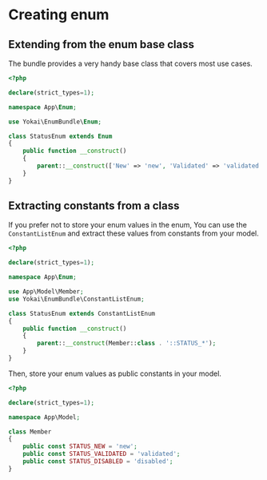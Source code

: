# Creating enum

## Extending from the enum base class

The bundle provides a very handy base class that covers most use cases.

```php
<?php

declare(strict_types=1);

namespace App\Enum;

use Yokai\EnumBundle\Enum;

class StatusEnum extends Enum
{
    public function __construct()
    {
        parent::__construct(['New' => 'new', 'Validated' => 'validated', 'Disabled' => 'disabled']);
    }
}
```

## Extracting constants from a class

If you prefer not to store your enum values in the enum,
You can use the `ConstantListEnum` and extract these values from constants from your model.

```php
<?php

declare(strict_types=1);

namespace App\Enum;

use App\Model\Member;
use Yokai\EnumBundle\ConstantListEnum;

class StatusEnum extends ConstantListEnum
{
    public function __construct()
    {
        parent::__construct(Member::class . '::STATUS_*');
    }
}
```

Then, store your enum values as public constants in your model.

```php
<?php

declare(strict_types=1);

namespace App\Model;

class Member
{
    public const STATUS_NEW = 'new';
    public const STATUS_VALIDATED = 'validated';
    public const STATUS_DISABLED = 'disabled';
}
```
